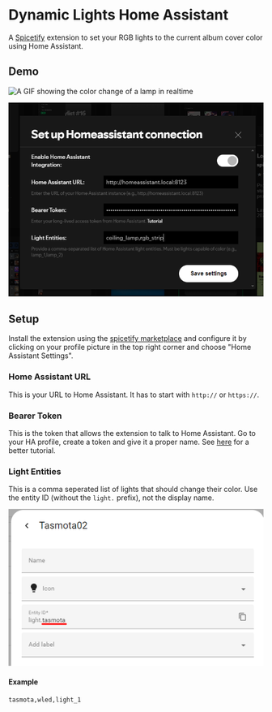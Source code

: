 # Dynamic Lights Home Assistant

A [Spicetify](https://spicetify.app/) extension to set your RGB lights to the current album cover color using Home Assistant.

## Demo

![A GIF showing the color change of a lamp in realtime](img/demo.gif)

![The settings screen](img/screenshot.png)

## Setup

Install the extension using the [spicetify marketplace](https://github.com/spicetify/marketplace/) and configure it by clicking on your profile picture in the top right corner and choose "Home Assistant Settings".

### Home Assistant URL

This is your URL to Home Assistant. It has to start with `http://` or `https://`.

### Bearer Token

This is the token that allows the extension to talk to Home Assistant. Go to your HA profile, create a token and give it a proper name. See [here](https://community.home-assistant.io/t/how-to-get-long-lived-access-token/162159/5) for a better tutorial.

### Light Entities

This is a comma seperated list of lights that should change their color. Use the entity ID (without the `light.` prefix), not the display name.

!["tasmota" in this case](img/screenshot_2.png)

#### Example

```
tasmota,wled,light_1
```
